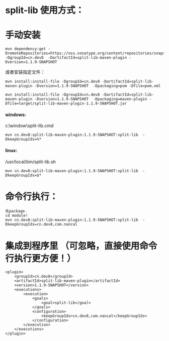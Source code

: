 # split-lib 使用方式：

# 手动安装
 
```
mvn dependency:get -DremoteRepositories=https://oss.sonatype.org/content/repositories/snapshots -DgroupId=cn.dev8  -DartifactId=split-lib-maven-plugin -Dversion=1.1.9-SNAPSHOT
```


或者安装指定文件：
```
mvn install:install-file -DgroupId=cn.dev8 -DartifactId=split-lib-maven-plugin -Dversion=1.1.9-SNAPSHOT  -Dpackaging=pom -Dfile=pom.xml

mvn install:install-file -DgroupId=cn.dev8 -DartifactId=split-lib-maven-plugin -Dversion=1.1.9-SNAPSHOT  -Dpackaging=maven-plugin -Dfile=target/split-lib-maven-plugin-1.1.9-SNAPSHOT.jar
```

#### windows:
c:\window\split-lib.cmd
```
mvn cn.dev8:split-lib-maven-plugin:1.1.9-SNAPSHOT:split-lib  -DkeepGroupIds=%*
```

#### linux:
/usr/local/bin/split-lib.sh
```
mvn cn.dev8:split-lib-maven-plugin:1.1.9-SNAPSHOT:split-lib  -DkeepGroupIds=$*
```

# 命令行执行：

```
先package.
cd module!
mvn cn.dev8:split-lib-maven-plugin:1.1.9-SNAPSHOT:split-lib  -DkeepGroupIds=cn.dev8,com.nancal
```

# 集成到程序里 （可忽略，直接使用命令行执行更方便！）

``` 
<plugin>
    <groupId>cn.dev8</groupId>
    <artifactId>split-lib-maven-plugin</artifactId>
    <version>1.1.9-SNAPSHOT</version>
    <executions>
        <execution> 
            <goals>
                <goal>split-lib</goal>
            </goals>
            <configuration>
                <keepGroupIds>cn.dev8,com.nancal</keepGroupIds>
            </configuration>
        </execution>
    </executions>
</plugin>
```
